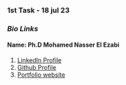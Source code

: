 ### 1st Task - 18 jul 23

### _Bio Links_

#### Name: Ph.D Mohamed Nasser El Ezabi

1. [LinkedIn Profile](https://www.linkedin.com/in/melezabi/)
2. [Github Profile](https://github.com/drmelezabi)
3. [Portfolio website](https:/melezabi.online)
